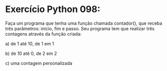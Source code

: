# Exercício Python 098: 
Faça um programa que tenha uma função chamada contador(), que receba três parâmetros: início, fim e passo. Seu programa 
tem que realizar três contagens através da função criada:

a) de 1 até 10, de 1 em 1

b) de 10 até 0, de 2 em 2

c) uma contagem personalizada